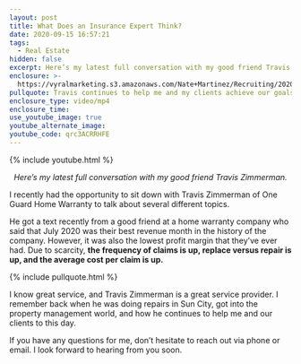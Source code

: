 ```yaml
---
layout: post
title: What Does an Insurance Expert Think?
date: 2020-09-15 16:57:21
tags:
  - Real Estate
hidden: false
excerpt: Here’s my latest full conversation with my good friend Travis Zimmerman.
enclosure: >-
  https://vyralmarketing.s3.amazonaws.com/Nate+Martinez/Recruiting/2020/Nate+Martinez+Recruiting+Home+Warranties.mp4
pullquote: Travis continues to help me and my clients achieve our goals.
enclosure_type: video/mp4
enclosure_time:
use_youtube_image: true
youtube_alternate_image:
youtube_code: qrc3ACRRHFE
---
```


{% include youtube.html %}

<p style="text-align: center;"><em>Here’s my latest full conversation with my good friend Travis Zimmerman.</em></p>

I recently had the opportunity to sit down with Travis Zimmerman of One Guard Home Warranty to talk about several different topics.&nbsp;

He got a text recently from a good friend at a home warranty company who said that July 2020 was their best revenue month in the history of the company. However, it was also the lowest profit margin that they’ve ever had. Due to scarcity, **the frequency of claims is up, replace versus repair is up, and the average cost per claim is up.**

{% include pullquote.html %}

I know great service, and Travis Zimmerman is a great service provider. I remember back when he was doing repairs in Sun City, got into the property management world, and how he continues to help me and our clients to this day.

If you have any questions for me, don’t hesitate to reach out via phone or email. I look forward to hearing from you soon.<br>&nbsp;